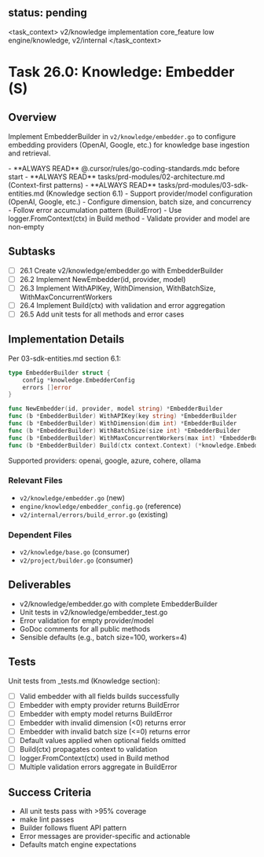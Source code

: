 ## status: pending

<task_context>
<domain>v2/knowledge</domain>
<type>implementation</type>
<scope>core_feature</scope>
<complexity>low</complexity>
<dependencies>engine/knowledge, v2/internal</dependencies>
</task_context>

# Task 26.0: Knowledge: Embedder (S)

## Overview

Implement EmbedderBuilder in `v2/knowledge/embedder.go` to configure embedding providers (OpenAI, Google, etc.) for knowledge base ingestion and retrieval.

<critical>
- **ALWAYS READ** @.cursor/rules/go-coding-standards.mdc before start
- **ALWAYS READ** tasks/prd-modules/02-architecture.md (Context-first patterns)
- **ALWAYS READ** tasks/prd-modules/03-sdk-entities.md (Knowledge section 6.1)
</critical>

<requirements>
- Support provider/model configuration (OpenAI, Google, etc.)
- Configure dimension, batch size, and concurrency
- Follow error accumulation pattern (BuildError)
- Use logger.FromContext(ctx) in Build method
- Validate provider and model are non-empty
</requirements>

## Subtasks

- [ ] 26.1 Create v2/knowledge/embedder.go with EmbedderBuilder
- [ ] 26.2 Implement NewEmbedder(id, provider, model)
- [ ] 26.3 Implement WithAPIKey, WithDimension, WithBatchSize, WithMaxConcurrentWorkers
- [ ] 26.4 Implement Build(ctx) with validation and error aggregation
- [ ] 26.5 Add unit tests for all methods and error cases

## Implementation Details

Per 03-sdk-entities.md section 6.1:

```go
type EmbedderBuilder struct {
    config *knowledge.EmbedderConfig
    errors []error
}

func NewEmbedder(id, provider, model string) *EmbedderBuilder
func (b *EmbedderBuilder) WithAPIKey(key string) *EmbedderBuilder
func (b *EmbedderBuilder) WithDimension(dim int) *EmbedderBuilder
func (b *EmbedderBuilder) WithBatchSize(size int) *EmbedderBuilder
func (b *EmbedderBuilder) WithMaxConcurrentWorkers(max int) *EmbedderBuilder
func (b *EmbedderBuilder) Build(ctx context.Context) (*knowledge.EmbedderConfig, error)
```

Supported providers: openai, google, azure, cohere, ollama

### Relevant Files

- `v2/knowledge/embedder.go` (new)
- `engine/knowledge/embedder_config.go` (reference)
- `v2/internal/errors/build_error.go` (existing)

### Dependent Files

- `v2/knowledge/base.go` (consumer)
- `v2/project/builder.go` (consumer)

## Deliverables

- v2/knowledge/embedder.go with complete EmbedderBuilder
- Unit tests in v2/knowledge/embedder_test.go
- Error validation for empty provider/model
- GoDoc comments for all public methods
- Sensible defaults (e.g., batch size=100, workers=4)

## Tests

Unit tests from _tests.md (Knowledge section):

- [ ] Valid embedder with all fields builds successfully
- [ ] Embedder with empty provider returns BuildError
- [ ] Embedder with empty model returns BuildError
- [ ] Embedder with invalid dimension (<0) returns error
- [ ] Embedder with invalid batch size (<=0) returns error
- [ ] Default values applied when optional fields omitted
- [ ] Build(ctx) propagates context to validation
- [ ] logger.FromContext(ctx) used in Build method
- [ ] Multiple validation errors aggregate in BuildError

## Success Criteria

- All unit tests pass with >95% coverage
- make lint passes
- Builder follows fluent API pattern
- Error messages are provider-specific and actionable
- Defaults match engine expectations
